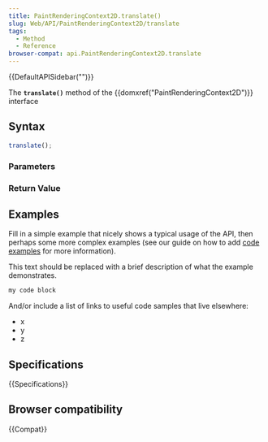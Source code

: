 ```yaml
---
title: PaintRenderingContext2D.translate()
slug: Web/API/PaintRenderingContext2D/translate
tags:
  - Method
  - Reference
browser-compat: api.PaintRenderingContext2D.translate
---
```

{{DefaultAPISidebar("")}}

The **`translate()`** method of the {{domxref("PaintRenderingContext2D")}} interface 

## Syntax

```js
translate();
```

### Parameters



### Return Value



## Examples

Fill in a simple example that nicely shows a typical usage of the API, then perhaps some more complex examples (see our guide on how to add [code examples](/en-US/docs/MDN/Contribute/Structures/Code_examples) for more information).

This text should be replaced with a brief description of what the example demonstrates.

```js
my code block
```

And/or include a list of links to useful code samples that live elsewhere:

*   x
*   y
*   z

## Specifications

{{Specifications}}

## Browser compatibility

{{Compat}}


